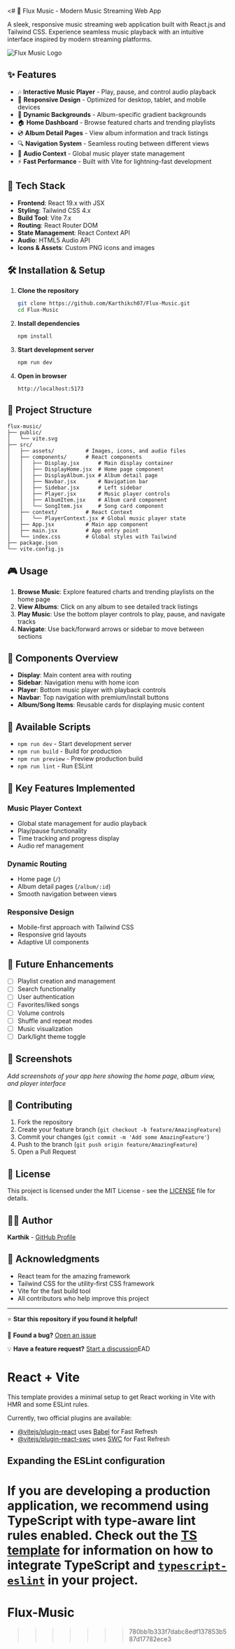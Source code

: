 <# 🎵 Flux Music - Modern Music Streaming Web App

A sleek, responsive music streaming web application built with React.js and Tailwind CSS. Experience seamless music playback with an intuitive interface inspired by modern streaming platforms.

![Flux Music Logo](src/assets/FluxMusic_logo.png)

## ✨ Features

- 🎶 **Interactive Music Player** - Play, pause, and control audio playback
- 📱 **Responsive Design** - Optimized for desktop, tablet, and mobile devices  
- 🎨 **Dynamic Backgrounds** - Album-specific gradient backgrounds
- 🏠 **Home Dashboard** - Browse featured charts and trending playlists
- 💿 **Album Detail Pages** - View album information and track listings
- 🔍 **Navigation System** - Seamless routing between different views
- 🎵 **Audio Context** - Global music player state management
- ⚡ **Fast Performance** - Built with Vite for lightning-fast development

## 🚀 Tech Stack

- **Frontend**: React 19.x with JSX
- **Styling**: Tailwind CSS 4.x
- **Build Tool**: Vite 7.x  
- **Routing**: React Router DOM
- **State Management**: React Context API
- **Audio**: HTML5 Audio API
- **Icons & Assets**: Custom PNG icons and images

## 🛠️ Installation & Setup

1. **Clone the repository**
   ```bash
   git clone https://github.com/Karthikch07/Flux-Music.git
   cd Flux-Music
   ```

2. **Install dependencies**
   ```bash
   npm install
   ```

3. **Start development server**
   ```bash
   npm run dev
   ```

4. **Open in browser**
   ```
   http://localhost:5173
   ```

## 📁 Project Structure

```
flux-music/
├── public/
│   └── vite.svg
├── src/
│   ├── assets/          # Images, icons, and audio files
│   ├── components/      # React components
│   │   ├── Display.jsx      # Main display container
│   │   ├── DisplayHome.jsx  # Home page component  
│   │   ├── DisplayAlbum.jsx # Album detail page
│   │   ├── Navbar.jsx       # Navigation bar
│   │   ├── Sidebar.jsx      # Left sidebar
│   │   ├── Player.jsx       # Music player controls
│   │   ├── AlbumItem.jsx    # Album card component
│   │   └── SongItem.jsx     # Song card component
│   ├── context/         # React Context
│   │   └── PlayerContext.jsx # Global music player state
│   ├── App.jsx          # Main app component
│   ├── main.jsx         # App entry point
│   └── index.css        # Global styles with Tailwind
├── package.json
└── vite.config.js
```

## 🎮 Usage

1. **Browse Music**: Explore featured charts and trending playlists on the home page
2. **View Albums**: Click on any album to see detailed track listings
3. **Play Music**: Use the bottom player controls to play, pause, and navigate tracks
4. **Navigate**: Use back/forward arrows or sidebar to move between sections

## 🎨 Components Overview

- **Display**: Main content area with routing
- **Sidebar**: Navigation menu with home icon
- **Player**: Bottom music player with playback controls
- **Navbar**: Top navigation with premium/install buttons
- **Album/Song Items**: Reusable cards for displaying music content

## 🔧 Available Scripts

- `npm run dev` - Start development server
- `npm run build` - Build for production
- `npm run preview` - Preview production build
- `npm run lint` - Run ESLint

## 🌟 Key Features Implemented

### Music Player Context
- Global state management for audio playback
- Play/pause functionality
- Time tracking and progress display
- Audio ref management

### Dynamic Routing
- Home page (`/`)
- Album detail pages (`/album/:id`)
- Smooth navigation between views

### Responsive Design
- Mobile-first approach with Tailwind CSS
- Responsive grid layouts
- Adaptive UI components

## 🎯 Future Enhancements

- [ ] Playlist creation and management
- [ ] Search functionality  
- [ ] User authentication
- [ ] Favorites/liked songs
- [ ] Volume controls
- [ ] Shuffle and repeat modes
- [ ] Music visualization
- [ ] Dark/light theme toggle

## 📱 Screenshots

*Add screenshots of your app here showing the home page, album view, and player interface*

## 🤝 Contributing

1. Fork the repository
2. Create your feature branch (`git checkout -b feature/AmazingFeature`)
3. Commit your changes (`git commit -m 'Add some AmazingFeature'`)
4. Push to the branch (`git push origin feature/AmazingFeature`)
5. Open a Pull Request

## 📄 License

This project is licensed under the MIT License - see the [LICENSE](LICENSE) file for details.

## 👨‍💻 Author

**Karthik** - [GitHub Profile](https://github.com/Karthikch07)

## 🙏 Acknowledgments

- React team for the amazing framework
- Tailwind CSS for the utility-first CSS framework
- Vite for the fast build tool
- All contributors who help improve this project

---

⭐ **Star this repository if you found it helpful!**

🐛 **Found a bug?** [Open an issue](https://github.com/Karthikch07/Flux-Music/issues)

💡 **Have a feature request?** [Start a discussion](https://github.com/Karthikch07/Flux-Music/discussions)EAD
# React + Vite

This template provides a minimal setup to get React working in Vite with HMR and some ESLint rules.

Currently, two official plugins are available:

- [@vitejs/plugin-react](https://github.com/vitejs/vite-plugin-react/blob/main/packages/plugin-react) uses [Babel](https://babeljs.io/) for Fast Refresh
- [@vitejs/plugin-react-swc](https://github.com/vitejs/vite-plugin-react/blob/main/packages/plugin-react-swc) uses [SWC](https://swc.rs/) for Fast Refresh

## Expanding the ESLint configuration

If you are developing a production application, we recommend using TypeScript with type-aware lint rules enabled. Check out the [TS template](https://github.com/vitejs/vite/tree/main/packages/create-vite/template-react-ts) for information on how to integrate TypeScript and [`typescript-eslint`](https://typescript-eslint.io) in your project.
=======
# Flux-Music
>>>>>>> 780bb1b333f7dabc8edf137853b587d17782ece3
